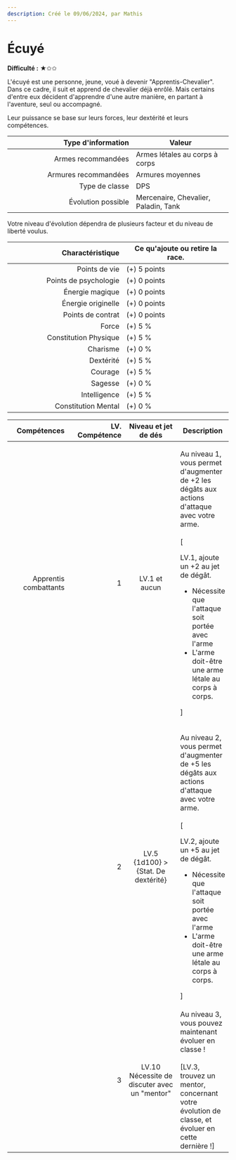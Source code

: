 ```yaml
---
description: Créé le 09/06/2024, par Mathis
---
```


# Écuyé

**Difficulté :** ★✩✩



L'écuyé est une personne, jeune, voué à devenir "Apprentis-Chevalier". Dans ce cadre, il suit et apprend de chevalier déjà enrôlé. Mais certains d'entre eux décident d'apprendre d'une autre manière, en partant à l'aventure, seul ou accompagné.

Leur puissance se base sur leurs forces, leur dextérité et leurs compétences.

<table><thead><tr><th width="269" align="right">Type d'information</th><th>Valeur</th></tr></thead><tbody><tr><td align="right">Armes recommandées</td><td>Armes létales au corps à corps</td></tr><tr><td align="right">Armures recommandées</td><td>Armures moyennes</td></tr><tr><td align="right">Type de classe</td><td>DPS</td></tr><tr><td align="right">Évolution possible</td><td>Mercenaire, Chevalier, Paladin, Tank</td></tr></tbody></table>

Votre niveau d'évolution dépendra de plusieurs facteur et du niveau de liberté voulus.

<table><thead><tr><th width="247" align="right">Charactéristique</th><th>Ce qu'ajoute ou retire la race.</th></tr></thead><tbody><tr><td align="right">Points de vie</td><td>(+) 5 points</td></tr><tr><td align="right">Points de psychologie</td><td>(+) 0 points</td></tr><tr><td align="right">Énergie magique</td><td>(+) 0 points</td></tr><tr><td align="right">Énergie originelle</td><td>(+) 0 points</td></tr><tr><td align="right">Points de contrat</td><td>(+) 0 points</td></tr><tr><td align="right">Force</td><td>(+) 5 %</td></tr><tr><td align="right">Constitution Physique</td><td>(+) 5 %</td></tr><tr><td align="right">Charisme</td><td>(+) 0 %</td></tr><tr><td align="right">Dextérité</td><td>(+) 5 %</td></tr><tr><td align="right">Courage</td><td>(+) 5 %</td></tr><tr><td align="right">Sagesse</td><td>(+) 0 %</td></tr><tr><td align="right">Intelligence</td><td>(+) 5 %</td></tr><tr><td align="right">Constitution Mental</td><td>(+) 0 %</td></tr></tbody></table>

<table><thead><tr><th width="160" align="right">Compétences</th><th width="153" align="right">LV. Compétence</th><th width="179" align="center">Niveau et jet de dés</th><th>Description</th></tr></thead><tbody><tr><td align="right">Apprentis combattants</td><td align="right">1</td><td align="center">LV.1 et aucun</td><td><p>Au niveau 1, vous permet d'augmenter de +2 les dégâts aux actions d'attaque avec votre arme.<br><br>[</p><p>LV.1, ajoute un +2 au jet de dégât.</p><ul><li>Nécessite que l'attaque soit portée avec l'arme</li><li>L'arme doit-être une arme létale au corps à corps.</li></ul><p>]</p></td></tr><tr><td align="right"></td><td align="right">2</td><td align="center">LV.5<br>{1d100} > {Stat. De dextérité}</td><td><p>Au niveau 2, vous permet d'augmenter de +5 les dégâts aux actions d'attaque avec votre arme.<br><br>[</p><p>LV.2, ajoute un +5 au jet de dégât.</p><ul><li>Nécessite que l'attaque soit portée avec l'arme</li><li>L'arme doit-être une arme létale au corps à corps.</li></ul><p>]</p></td></tr><tr><td align="right"></td><td align="right">3</td><td align="center">LV.10<br>Nécessite de discuter avec un "mentor"</td><td>Au niveau 3, vous pouvez maintenant évoluer en classe !<br><br>[LV.3, trouvez un mentor, concernant votre évolution de classe, et évoluer en cette dernière !]</td></tr></tbody></table>
